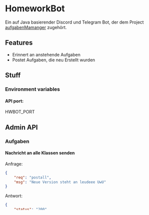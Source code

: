 # HomeworkBot
Ein auf Java basierender Discord und Telegram Bot, der dem Project [aufgabenMamanger](https://github.com/BetaHuhn/aufgabenManager) zugehört.

## Features
- Erinnert an anstehende Aufgaben
- Postet Aufgaben, die neu Erstellt wurden

## Stuff
### Environment variables
#### API port:
HWBOT_PORT
## Admin API
### Aufgaben
#### Nachricht an alle Klassen senden
Anfrage:
```json
{
    "req": "postall",
    "msg": "Neue Version steht an leudeee UwU"
}
```
Antwort:
```json
{
    "status": "200",
    "response": "success"
}
```
#### Nachricht an bestimmte Klasse senden
Anfrage:
```json
{
    "req": "postclass",
    "c1": "Abi fällt aus",
    "c2": "12asf542fga385834"
}
```
Antwort:
```json
{
    "status": "200",
    "response": "success"
}
```
#### Aufgabe posten
Anfrage:
```json
{
    "req": "post",
    "c1": "12asf542fga385834"
}
```
Antwort:
```json
{
    "status": "200",
    "response": "success"
}
```
### Admin Stuff
#### Set Discord token
Anfrage:
```json
{
    "req": "setdisctoken",
    "c1": "12asf542fga385834"
}
```
Antwort:
```json
{
    "status": "200",
    "response": "success"
}
```
#### Set Telegram token
Anfrage:
```json
{
    "req": "setdisctoken",
    "c1": "12asf542fga385834"
}
```
Antwort:
```json
{
    "status": "200",
    "response": "success"
}
```
#### Set Telegram name
Anfrage:
```json
{
    "req": "settelename",
    "c1": "@ichbinvollderboteyyy"
}
```
Antwort:
```json
{
    "status": "200",
    "response": "success"
}
```
#### Update Reminders
Anfrage:
```json
{
    "req": "updateremind"
}
```
Antwort:
```json
{
    "status": "200",
    "response": "success"
}
```
#### Fetch latest update
Anfrage:
```json
{
    "req": "fetchupdate"
}
```
Antwort:
```json
{
    "status": "200",
    "response": "success"
}
```
